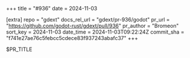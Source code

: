 +++
title = "#936"
date = 2024-11-03

[extra]
repo = "gdext"
docs_rel_url = "gdext/pr-936/godot"
pr_url = "https://github.com/godot-rust/gdext/pull/936"
pr_author = "Bromeon"
sort_key = 2024-11-03
date_time = 2024-11-03T09:22:24Z
commit_sha = "f741e27ae76c5febcc5cdece83f937243abafc37"
+++

$PR_TITLE

